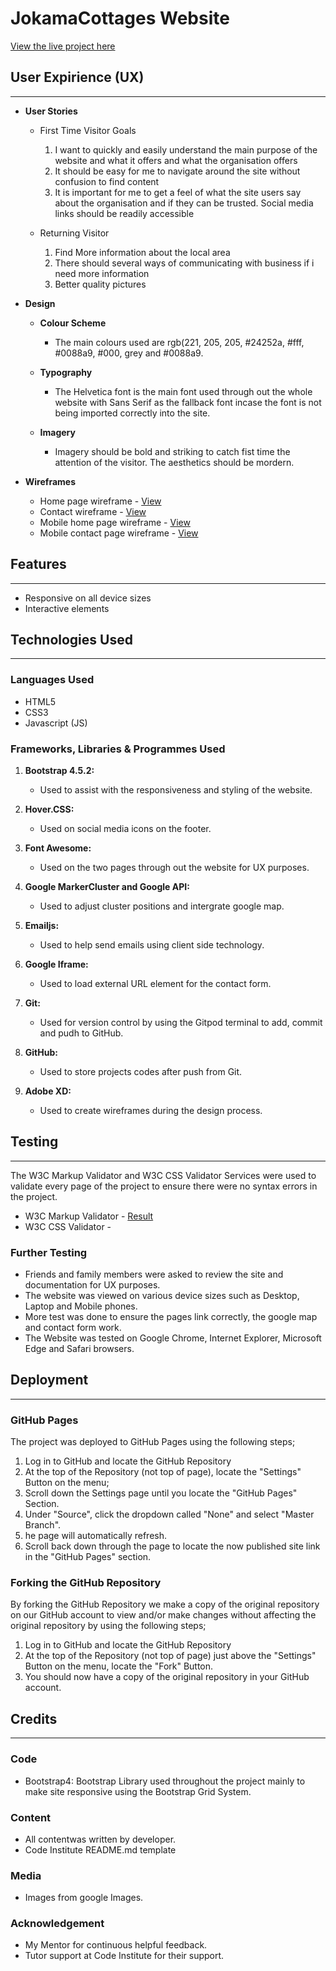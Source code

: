 # JokamaCottages Website

[View the live project here](https://jermainr.github.io/Jokama-Cottages/)

## **User Expirience (UX)**
___
* **User Stories**
  * First Time Visitor Goals
    1. I want to quickly and easily understand the main purpose of the website and what it offers and what the organisation offers
    1. It should be easy for me to navigate around the site without confusion to find content
    1. It is important for me to get a feel of what the site users say about the organisation and if they can be trusted. Social media links should be readily accessible
  
  * Returning Visitor
    1. Find More information about the local area
    1. There should several ways of communicating with business if i need more information
    1. Better quality pictures

* **Design**
    
    * **Colour Scheme**

        * The main colours used are rgb(221, 205, 205, #24252a, #fff, #0088a9, #000, grey and #0088a9.

    * **Typography**

        * The Helvetica font is the main font used through out the whole website with Sans Serif as the fallback font incase the font is not being imported correctly into the site.

    * **Imagery**

        * Imagery should be bold and striking to catch fist time the attention of the visitor. The aesthetics should be mordern.

* **Wireframes**

    * Home page wireframe - [View](assets/images/home2.png)
    * Contact wireframe - [View](assets/images/contact2.png)
    * Mobile home page wireframe - [View](assets/images/home1.png)
    * Mobile contact page wireframe - [View](assets/images/contact1.png)
    
## **Features**
___
* Responsive on all device sizes
* Interactive elements

##  **Technologies Used**
___
### **Languages Used**
* HTML5
* CSS3 
* Javascript (JS) 

### **Frameworks, Libraries & Programmes Used**
1. **Bootstrap 4.5.2:**

    * Used to assist with the responsiveness and styling of the website.
1. **Hover.CSS:**

    * Used on social media icons on the footer.
1. **Font Awesome:**

    * Used on the two pages through out the website for UX purposes.
1. **Google MarkerCluster and Google API:**

    * Used to adjust cluster positions and intergrate google map.
1. **Emailjs:** 

    * Used to help send emails using client side technology.
1. **Google Iframe:**

    * Used to load external URL element for the contact form.
1. **Git:**

    * Used for version control by using the Gitpod terminal to add, commit and pudh to GitHub.
1. **GitHub:**

    * Used to store projects codes after push from Git.
1. **Adobe XD:**

    * Used to create wireframes during the design process.

## **Testing**
___
The W3C Markup Validator and W3C CSS Validator Services were used to validate every page of the project to ensure there were no syntax errors in the project.


* W3C Markup Validator - [Result](https://validator.w3.org/nu/?doc=https%3A%2F%2Fjermainr.github.io%2FJokama-Cottages%2F.) 
* W3C CSS Validator -

### **Further Testing**
* Friends and family members were asked to review the site and documentation for UX purposes.
* The website was viewed on various device sizes such as Desktop, Laptop and Mobile phones.
* More test was done to ensure the pages link correctly, the google map and contact form work.
* The Website was tested on Google Chrome, Internet Explorer, Microsoft Edge and Safari browsers.

## **Deployment**
___

### **GitHub Pages**
The project was deployed to GitHub Pages using the following steps;

1. Log in to GitHub and locate the GitHub Repository
1. At the top of the Repository (not top of page), locate the "Settings" Button on the menu;
1. Scroll down the Settings page until you locate the "GitHub Pages" Section.
1. Under "Source", click the dropdown called "None" and select "Master Branch".
1. he page will automatically refresh.
1. Scroll back down through the page to locate the now published site link in the "GitHub Pages" section.

### **Forking the GitHub Repository**
By forking the GitHub Repository we make a copy of the original repository on our GitHub account to view and/or make changes without affecting the original repository by using the following steps;

1. Log in to GitHub and locate the GitHub Repository
1. At the top of the Repository (not top of page) just above the "Settings" Button on the menu, locate the "Fork" Button.
1. You should now have a copy of the original repository in your GitHub account.

## **Credits**
___
### **Code**

* Bootstrap4: Bootstrap Library used throughout the project mainly to make site responsive using the Bootstrap Grid System.

### **Content**

* All contentwas written by developer.
* Code Institute README.md template

### **Media**

* Images from google Images.

### **Acknowledgement**

* My Mentor for continuous helpful feedback.
* Tutor support at Code Institute for their support.



    
       

